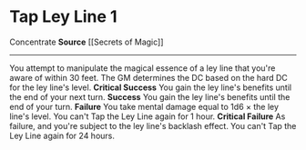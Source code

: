 ﻿---
actions: '[one-action]'
cost: null
element: null
frequency: null
id: '773'
name: Tap Ley Line
rarity: Common
requirement: null
school: null
source: '[[DATABASE/source/Secrets of Magic|Secrets of Magic]]'
trait:
- '[[DATABASE/trait/Concentrate|Concentrate]]'
trigger: null
type: Action

---
# Tap Ley Line <span class="action-icon">1</span>

<span class="item-trait">Concentrate</span>
**Source** [[Secrets of Magic]]

---
You attempt to manipulate the magical essence of a ley line that you're aware of within 30 feet. The GM determines the DC based on the hard DC for the ley line's level.
**Critical Success** You gain the ley line's benefits until the end of your next turn.
**Success** You gain the ley line's benefits until the end of your turn.
**Failure** You take mental damage equal to 1d6 × the ley line's level. You can't Tap the Ley Line again for 1 hour.
**Critical Failure** As failure, and you're subject to the ley line's backlash effect. You can't Tap the Ley Line again for 24 hours.